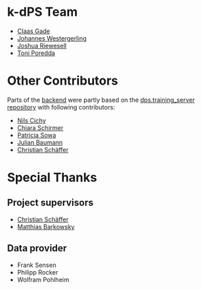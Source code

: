 # k-dPS Team
- [Claas Gade](https://github.com/claasga)
- [Johannes Westergerling](https://github.com/wolkenfarmer)
- [Joshua Riewesell](https://github.com/JoshuaRiewesell)
- [Toni Poredda](https://github.com/Toni000)

# Other Contributors
Parts of the [backend](backend) were partly based on the [dps.training_server repository](https://github.com/hpi-sam/dps.training_server) with 
following contributors:
- [Nils Cichy](https://github.com/inadicis)
- [Chiara Schirmer](https://github.com/Schirmchens)
- [Patricia Sowa](https://github.com/PatriciaSowa)
- [Julian Baumann](https://github.com/jeriox)
- [Christian Schäffer](https://github.com/christianzoellner)

# Special Thanks
## Project supervisors
- [Christian Schäffer](https://github.com/christianzoellner)
- [Matthias Barkowsky](https://github.com/mbarkowsky)

## Data provider
- Frank Sensen
- Philipp Rocker
- Wolfram Pohlheim